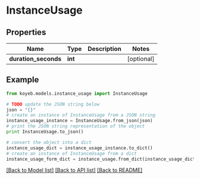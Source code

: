 # InstanceUsage


## Properties
Name | Type | Description | Notes
------------ | ------------- | ------------- | -------------
**duration_seconds** | **int** |  | [optional] 

## Example

```python
from koyeb.models.instance_usage import InstanceUsage

# TODO update the JSON string below
json = "{}"
# create an instance of InstanceUsage from a JSON string
instance_usage_instance = InstanceUsage.from_json(json)
# print the JSON string representation of the object
print InstanceUsage.to_json()

# convert the object into a dict
instance_usage_dict = instance_usage_instance.to_dict()
# create an instance of InstanceUsage from a dict
instance_usage_form_dict = instance_usage.from_dict(instance_usage_dict)
```
[[Back to Model list]](../README.md#documentation-for-models) [[Back to API list]](../README.md#documentation-for-api-endpoints) [[Back to README]](../README.md)


